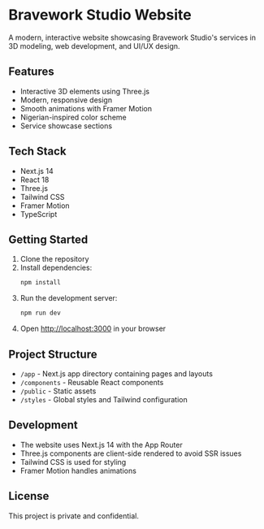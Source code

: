 # Bravework Studio Website

A modern, interactive website showcasing Bravework Studio's services in 3D modeling, web development, and UI/UX design.

## Features

- Interactive 3D elements using Three.js
- Modern, responsive design
- Smooth animations with Framer Motion
- Nigerian-inspired color scheme
- Service showcase sections

## Tech Stack

- Next.js 14
- React 18
- Three.js
- Tailwind CSS
- Framer Motion
- TypeScript

## Getting Started

1. Clone the repository
2. Install dependencies:
   ```bash
   npm install
   ```
3. Run the development server:
   ```bash
   npm run dev
   ```
4. Open [http://localhost:3000](http://localhost:3000) in your browser

## Project Structure

- `/app` - Next.js app directory containing pages and layouts
- `/components` - Reusable React components
- `/public` - Static assets
- `/styles` - Global styles and Tailwind configuration

## Development

- The website uses Next.js 14 with the App Router
- Three.js components are client-side rendered to avoid SSR issues
- Tailwind CSS is used for styling
- Framer Motion handles animations

## License

This project is private and confidential. 